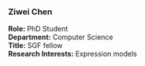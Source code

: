 ### Ziwei Chen
**Role:** PhD Student  
**Department:** Computer Science  
**Title:** SGF fellow  
**Research Interests:** Expression models  
